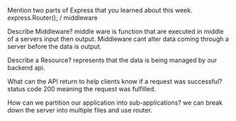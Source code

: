 Mention two parts of Express that you learned about this week.
express.Router(); / middleware

Describe Middleware?
middle ware is function that are executed in middle of a servers input then output. Middleware cant alter data coming through a server before the data is output.

Describe a Resource?
represents that the data is being managed by our backend api.

What can the API return to help clients know if a request was successful?
status code 200 meaning the request was fulfilled.

How can we partition our application into sub-applications?
we can break down the server into multiple files and use router.

